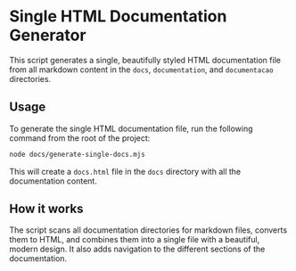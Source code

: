# Single HTML Documentation Generator

This script generates a single, beautifully styled HTML documentation file from all markdown content in the `docs`, `documentation`, and `documentacao` directories.

## Usage

To generate the single HTML documentation file, run the following command from the root of the project:

```bash
node docs/generate-single-docs.mjs
```

This will create a `docs.html` file in the `docs` directory with all the documentation content.

## How it works

The script scans all documentation directories for markdown files, converts them to HTML, and combines them into a single file with a beautiful, modern design. It also adds navigation to the different sections of the documentation.